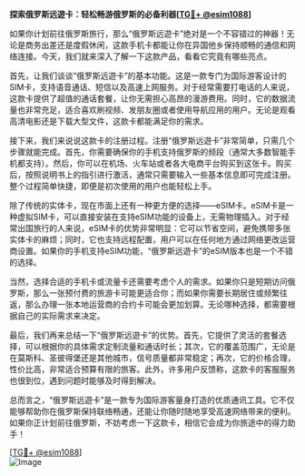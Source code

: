 **探索俄罗斯远遊卡：轻松畅游俄罗斯的必备利器[[TG💪+ @esim1088](https://t.me/s/esim1088)]**

如果你计划前往俄罗斯旅行，那么“俄罗斯远遊卡”绝对是一个不容错过的神器！无论是商务出差还是度假休闲，这款手机卡都能让你在异国他乡保持顺畅的通信和网络连接。今天，我们就来深入了解一下这款产品，看看它究竟有哪些亮点。

首先，让我们谈谈“俄罗斯远遊卡”的基本功能。这是一款专门为国际游客设计的SIM卡，支持语音通话、短信以及高速上网服务。对于经常需要打电话的人来说，这款卡提供了超值的通话套餐，让你无需担心高昂的漫游费用。同时，它的数据流量也非常充足，适合喜欢刷视频、发朋友圈或者使用导航应用的用户。无论是观看高清电影还是下载大型文件，这款卡都能满足你的需求。

接下来，我们来说说这款卡的注册过程。注册“俄罗斯远遊卡”非常简单，只需几个步骤就能完成。首先，你需要确保你的手机支持俄罗斯的频段（通常大多数智能手机都支持）。然后，你可以在机场、火车站或者各大电商平台购买到这张卡。购买后，按照说明书上的指引进行激活，通常只需要输入一些基本信息即可完成注册。整个过程简单快捷，即便是初次使用的用户也能轻松上手。

除了传统的实体卡，现在市面上还有一种更方便的选择——eSIM卡。eSIM卡是一种虚拟SIM卡，可以直接安装在支持eSIM功能的设备上，无需物理插入。对于经常出国旅行的人来说，eSIM卡的优势非常明显：它可以节省空间，避免携带多张实体卡的麻烦；同时，它也支持远程配置，用户可以在任何地方通过网络更改运营商设置。如果你的手机支持eSIM功能，“俄罗斯远遊卡”的eSIM版本也是一个不错的选择。

当然，选择合适的手机卡或流量卡还需要考虑个人的需求。如果你只是短期访问俄罗斯，那么一张预付费的旅游卡可能更适合你；而如果你需要长期居住或频繁往返，那么办理一张本地运营商的合约卡可能会更加划算。无论哪种选择，都需要根据自己的实际需求来决定。

最后，我们再来总结一下“俄罗斯远遊卡”的优势。首先，它提供了灵活的套餐选择，可以根据你的具体需求定制流量和通话时长；其次，它的覆盖范围广，无论是在莫斯科、圣彼得堡还是其他城市，信号质量都非常稳定；再次，它的价格合理，性价比高，非常适合预算有限的旅客。此外，许多用户反馈称，这款卡的客服服务也很到位，遇到问题时能够及时得到解决。

总而言之，“俄罗斯远遊卡”是一款专为国际游客量身打造的优质通讯工具。它不仅能够帮助你在俄罗斯保持联络畅通，还能让你随时随地享受高速网络带来的便利。如果你正计划前往俄罗斯，不妨考虑一下这款卡，相信它会成为你旅途中的得力助手！

[[TG💪+ @esim1088](https://t.me/s/esim1088)]  
![Image](https://i.postimg.cc/4NQfJmqS/Snipaste-2025-05-13-00-14-12.png)